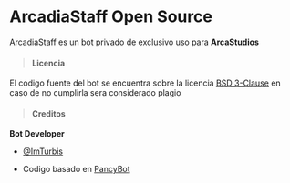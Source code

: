 # **ArcadiaStaff Open Source**

 ArcadiaStaff es un bot privado de exclusivo uso para **ArcaStudios**

> #### **Licencia**

  El codigo fuente del bot se encuentra sobre la licencia [BSD 3-Clause](LICENSE) en caso de no cumplirla sera considerado plagio

> #### **Creditos**

**Bot Developer** 

- [@ImTurbis](https://github.com/ImTurbis) 

- Codigo basado en [PancyBot](https://github.com/PancyBot/PancyBot)


